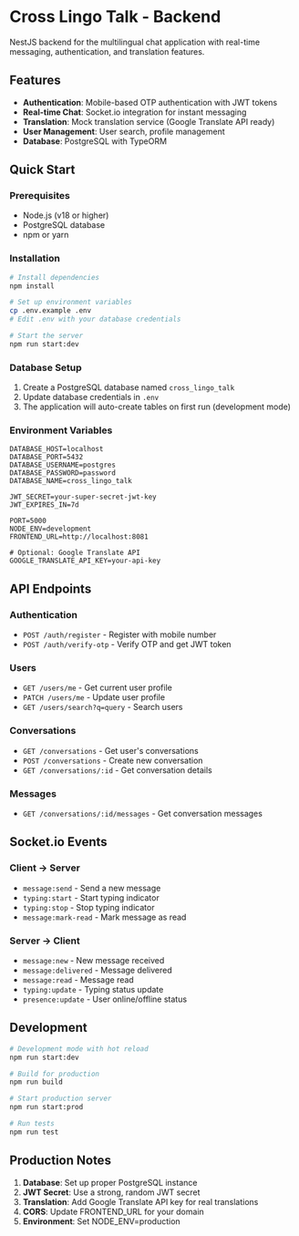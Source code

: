 # Cross Lingo Talk - Backend

NestJS backend for the multilingual chat application with real-time messaging, authentication, and translation features.

## Features

- **Authentication**: Mobile-based OTP authentication with JWT tokens
- **Real-time Chat**: Socket.io integration for instant messaging
- **Translation**: Mock translation service (Google Translate API ready)
- **User Management**: User search, profile management
- **Database**: PostgreSQL with TypeORM

## Quick Start

### Prerequisites

- Node.js (v18 or higher)
- PostgreSQL database
- npm or yarn

### Installation

```bash
# Install dependencies
npm install

# Set up environment variables
cp .env.example .env
# Edit .env with your database credentials

# Start the server
npm run start:dev
```

### Database Setup

1. Create a PostgreSQL database named `cross_lingo_talk`
2. Update database credentials in `.env`
3. The application will auto-create tables on first run (development mode)

### Environment Variables

```env
DATABASE_HOST=localhost
DATABASE_PORT=5432
DATABASE_USERNAME=postgres
DATABASE_PASSWORD=password
DATABASE_NAME=cross_lingo_talk

JWT_SECRET=your-super-secret-jwt-key
JWT_EXPIRES_IN=7d

PORT=5000
NODE_ENV=development
FRONTEND_URL=http://localhost:8081

# Optional: Google Translate API
GOOGLE_TRANSLATE_API_KEY=your-api-key
```

## API Endpoints

### Authentication
- `POST /auth/register` - Register with mobile number
- `POST /auth/verify-otp` - Verify OTP and get JWT token

### Users
- `GET /users/me` - Get current user profile
- `PATCH /users/me` - Update user profile
- `GET /users/search?q=query` - Search users

### Conversations
- `GET /conversations` - Get user's conversations
- `POST /conversations` - Create new conversation
- `GET /conversations/:id` - Get conversation details

### Messages
- `GET /conversations/:id/messages` - Get conversation messages

## Socket.io Events

### Client → Server
- `message:send` - Send a new message
- `typing:start` - Start typing indicator
- `typing:stop` - Stop typing indicator
- `message:mark-read` - Mark message as read

### Server → Client
- `message:new` - New message received
- `message:delivered` - Message delivered
- `message:read` - Message read
- `typing:update` - Typing status update
- `presence:update` - User online/offline status

## Development

```bash
# Development mode with hot reload
npm run start:dev

# Build for production
npm run build

# Start production server
npm run start:prod

# Run tests
npm run test
```

## Production Notes

1. **Database**: Set up proper PostgreSQL instance
2. **JWT Secret**: Use a strong, random JWT secret
3. **Translation**: Add Google Translate API key for real translations
4. **CORS**: Update FRONTEND_URL for your domain
5. **Environment**: Set NODE_ENV=production
